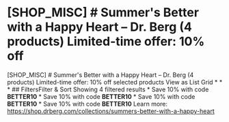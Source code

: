 # [SHOP_MISC] # Summer's Better with a Happy Heart – Dr. Berg (4 products) Limited-time offer: 10% off

[SHOP_MISC] # Summer's Better with a Happy Heart – Dr. Berg (4 products) Limited-time offer: 10% off selected products View as List Grid * * * ## FiltersFilter & Sort Showing 4 filtered results * Save 10% with code **BETTER10** * Save 10% with code **BETTER10** * Save 10% with code **BETTER10** * Save 10% with code **BETTER10**
Learn more: https://shop.drberg.com/collections/summers-better-with-a-happy-heart
